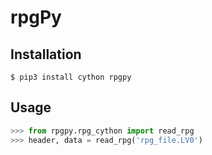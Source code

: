 # rpgPy

Installation
------------

```
$ pip3 install cython rpgpy
```

Usage
-----

```python
>>> from rpgpy.rpg_cython import read_rpg
>>> header, data = read_rpg('rpg_file.LV0')
```

